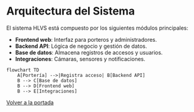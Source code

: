 # Arquitectura del Sistema

El sistema HLVS está compuesto por los siguientes módulos principales:

- **Frontend web**: Interfaz para porteros y administradores.
- **Backend API**: Lógica de negocio y gestión de datos.
- **Base de datos**: Almacena registros de accesos y usuarios.
- **Integraciones**: Cámaras, sensores y notificaciones.

```mermaid
flowchart TD
    A[Portería] -->|Registra acceso| B[Backend API]
    B --> C[Base de datos]
    B --> D[Frontend web]
    B --> E[Integraciones]
```

[Volver a la portada](index.md) 